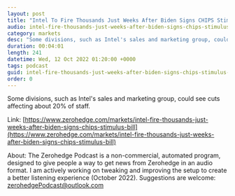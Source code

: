 ```yaml
---
layout: post
title: "Intel To Fire Thousands Just Weeks After Biden Signs CHIPS Stimulus Bill"
audio: intel-fire-thousands-just-weeks-after-biden-signs-chips-stimulus-bill-0
category: markets
desc: "Some divisions, such as Intel's sales and marketing group, could see cuts affecting about 20% of staff."
duration: 00:04:01
length: 241
datetime: Wed, 12 Oct 2022 01:20:00 +0000
tags: podcast
guid: intel-fire-thousands-just-weeks-after-biden-signs-chips-stimulus-bill-0
order: 0
---
```

Some divisions, such as Intel's sales and marketing group, could see cuts affecting about 20% of staff.

Link: [https://www.zerohedge.com/markets/intel-fire-thousands-just-weeks-after-biden-signs-chips-stimulus-bill](https://www.zerohedge.com/markets/intel-fire-thousands-just-weeks-after-biden-signs-chips-stimulus-bill)

About: The Zerohedge Podcast is a non-commercial, automated program, designed to give people a way to get news from Zerohedge in an audio format.  I am actively working on tweaking and improving the setup to create a better listening experience (October 2022).  Suggestions are welcome: [zerohedgePodcast@outlook.com](mailto:zerohedgePodcast@outlook.com)